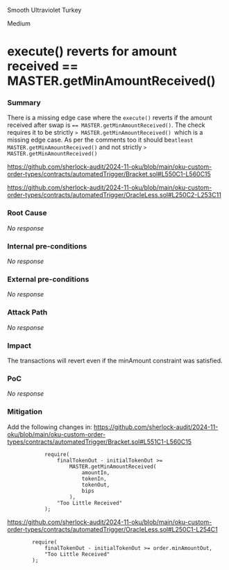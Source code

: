 Smooth Ultraviolet Turkey

Medium

# execute() reverts for amount received == MASTER.getMinAmountReceived()

### Summary

There is a missing edge case where the `execute()` reverts if the amount received after swap is `== MASTER.getMinAmountReceived()`. The check requires it to be strictly `> MASTER.getMinAmountReceived() `which is a missing edge case. As per the comments too it should be`atleast MASTER.getMinAmountReceived()` and not strictly `> MASTER.getMinAmountReceived()`

https://github.com/sherlock-audit/2024-11-oku/blob/main/oku-custom-order-types/contracts/automatedTrigger/Bracket.sol#L550C1-L560C15

https://github.com/sherlock-audit/2024-11-oku/blob/main/oku-custom-order-types/contracts/automatedTrigger/OracleLess.sol#L250C2-L253C11


### Root Cause

_No response_

### Internal pre-conditions

_No response_

### External pre-conditions

_No response_

### Attack Path

_No response_

### Impact

The transactions will revert even if the minAmount constraint was satisfied.

### PoC

_No response_

### Mitigation

Add the following changes in:
https://github.com/sherlock-audit/2024-11-oku/blob/main/oku-custom-order-types/contracts/automatedTrigger/Bracket.sol#L551C1-L560C15
```solidity
            require(
                finalTokenOut - initialTokenOut >=
                    MASTER.getMinAmountReceived(
                        amountIn,
                        tokenIn,
                        tokenOut,
                        bips
                    ),
                "Too Little Received"
            );
```
https://github.com/sherlock-audit/2024-11-oku/blob/main/oku-custom-order-types/contracts/automatedTrigger/OracleLess.sol#L250C1-L254C1
```solidity
        require(
            finalTokenOut - initialTokenOut >= order.minAmountOut,
            "Too Little Received"
        );
```